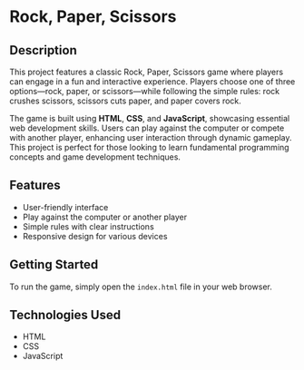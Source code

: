 # Rock, Paper, Scissors

## Description
This project features a classic Rock, Paper, Scissors game where players can engage in a fun and interactive experience. Players choose one of three options—rock, paper, or scissors—while following the simple rules: rock crushes scissors, scissors cuts paper, and paper covers rock. 

The game is built using **HTML**, **CSS**, and **JavaScript**, showcasing essential web development skills. Users can play against the computer or compete with another player, enhancing user interaction through dynamic gameplay. This project is perfect for those looking to learn fundamental programming concepts and game development techniques.

## Features
- User-friendly interface
- Play against the computer or another player
- Simple rules with clear instructions
- Responsive design for various devices

## Getting Started
To run the game, simply open the `index.html` file in your web browser.

## Technologies Used
- HTML
- CSS
- JavaScript
